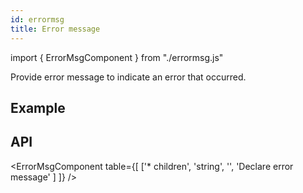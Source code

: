 ```yaml
---
id: errormsg
title: Error message
---
```


import { ErrorMsgComponent } from "./errormsg.js"

<p>Provide error message to indicate an error that occurred.</p>

## Example

<ErrorMsgComponent children="This is error" />

## API

<ErrorMsgComponent table={[
  ['* children', 'string', '', 'Declare error message' ]
]} />